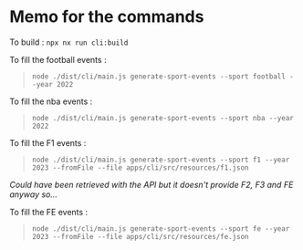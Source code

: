 # Memo for the commands

To build : `npx nx run cli:build`

To fill the football events :

> `node ./dist/cli/main.js generate-sport-events --sport football --year 2022`

To fill the nba events :

> `node ./dist/cli/main.js generate-sport-events --sport nba --year 2022`

To fill the F1 events :

> `node ./dist/cli/main.js generate-sport-events --sport f1 --year 2023 --fromFile --file apps/cli/src/resources/f1.json`

_Could have been retrieved with the API but it doesn't provide F2, F3 and FE anyway so..._

To fill the FE events :

> `node ./dist/cli/main.js generate-sport-events --sport fe --year 2023 --fromFile --file apps/cli/src/resources/fe.json`
